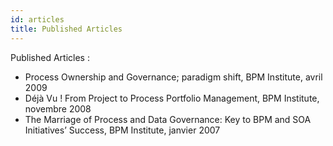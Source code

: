```yaml
---
id: articles
title: Published Articles
---
```


Published Articles :

- Process Ownership and Governance; paradigm shift, BPM Institute, avril 2009
- Déjà Vu ! From Project to Process Portfolio Management, BPM Institute, novembre 2008
- The Marriage of Process and Data Governance: Key to BPM and SOA Initiatives’ Success, BPM Institute, janvier 2007
